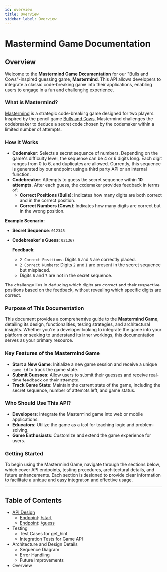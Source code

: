 ```yaml
---
id: overview
title: Overview
sidebar_label: Overview
---
```


# Mastermind Game Documentation

## Overview

Welcome to the **Mastermind Game Documentation** for our "Bulls and Cows"-inspired guessing game, **Mastermind**. This API allows developers to integrate a classic code-breaking game into their applications, enabling users to engage in a fun and challenging experience.

### What is Mastermind?

[Mastermind](<https://en.wikipedia.org/wiki/Mastermind_(board_game)>) is a strategic code-breaking game designed for two players. Inspired by the pencil game [Bulls and Cows](https://en.wikipedia.org/wiki/Bulls_and_cows), Mastermind challenges the codebreaker to deduce a secret code chosen by the codemaker within a limited number of attempts.

### How It Works

- **Codemaker**: Selects a secret sequence of numbers. Depending on the game's difficulty level, the sequence can be 4 or 6 digits long. Each digit ranges from 0 to 6, and duplicates are allowed. Currently, this sequence is generated by our endpoint using a third party API or an internal function.
- **Codebreaker**: Attempts to guess the secret sequence within **10 attempts**. After each guess, the codemaker provides feedback in terms of:
  - **Correct Positions (Bulls)**: Indicates how many digits are both correct and in the correct position.
  - **Correct Numbers (Cows)**: Indicates how many digits are correct but in the wrong position.

**Example Scenario:**

- **Secret Sequence**: `012345`
- **Codebreaker's Guess**: `021367`

  **Feedback**:

  - `2 Correct Positions`: Digits `0` and `3` are correctly placed.
  - `2 Correct Numbers`: Digits `2` and `1` are present in the secret sequence but misplaced.
  - Digits `6` and `7` are not in the secret sequence.

The challenge lies in deducing which digits are correct and their respective positions based on the feedback, without revealing which specific digits are correct.

### Purpose of This Documentation

This document provides a comprehensive guide to the **Mastermind Game**, detailing its design, functionalities, testing strategies, and architectural insights. Whether you're a developer looking to integrate the game into your platform or seeking to understand its inner workings, this documentation serves as your primary resource.

### Key Features of the Mastermind Game

- **Start a New Game**: Initialize a new game session and receive a unique `game_id` to track the game state.
- **Submit Guesses**: Allow users to submit their guesses and receive real-time feedback on their attempts.
- **Track Game State**: Maintain the current state of the game, including the secret sequence, number of attempts left, and game status.

### Who Should Use This API?

- **Developers**: Integrate the Mastermind game into web or mobile applications.
- **Educators**: Utilize the game as a tool for teaching logic and problem-solving.
- **Game Enthusiasts**: Customize and extend the game experience for users.

### Getting Started

To begin using the Mastermind Game, navigate through the sections below, which cover API endpoints, testing procedures, architectural details, and future enhancements. Each section is designed to provide clear information to facilitate a unique and easy integration and effective usage.

---

## Table of Contents

- [API Design](/docs/api-design/index.md)
  - [Endpoint](/docs/api-design/start_game-endpoint.md): [/start](/docs/api-design/start_game-endpoint.md)
  - [Endpoint](/docs/api-design/make_guess-endpoint.md): [/guess](/docs/api-design/make_guess-endpoint.md)
- Testing
  - Test Cases for get_hint
  - Integration Tests for Game API
- Architecture and Design Details
  - Sequence Diagram
  - Error Handling
  - Future Improvements
- Overview
